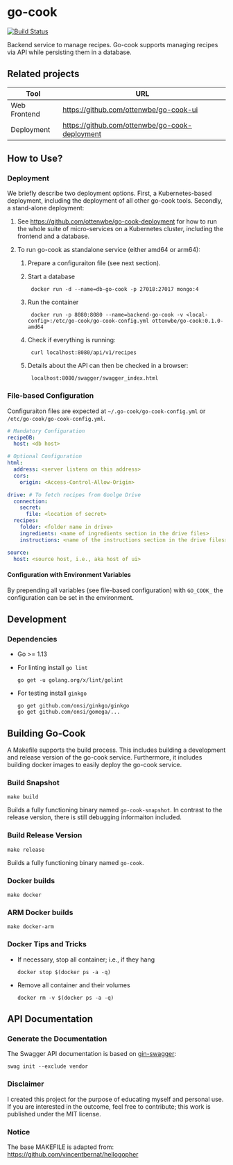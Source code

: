 # go-cook

[![Build Status](https://travis-ci.org/ottenwbe/go-cook.svg?branch=master)](https://travis-ci.org/ottenwbe/go-cook)

Backend service to manage recipes. 
Go-cook supports managing recipes via API while persisting them in a database.

## Related projects

|Tool|URL|
|---|---|
| Web Frontend  |  https://github.com/ottenwbe/go-cook-ui |
| Deployment    |  https://github.com/ottenwbe/go-cook-deployment |

## How to Use?

### Deployment

We briefly describe two deployment options. First, a Kubernetes-based deployment, including the deployment of all other go-cook tools. Secondly, a stand-alone deployment:

1. See https://github.com/ottenwbe/go-cook-deployment for how to run the whole suite of micro-services on a Kubernetes cluster, including the frontend and a database.

2. To run go-cook as standalone service (either amd64 or arm64): 

    1. Prepare a configuraiton file (see next section).
    1. Start a database

            docker run -d --name=db-go-cook -p 27018:27017 mongo:4

    1. Run the container
        
            docker run -p 8080:8080 --name=backend-go-cook -v <local-config>:/etc/go-cook/go-cook-config.yml ottenwbe/go-cook:0.1.0-amd64
    
    1. Check if everything is running:

            curl localhost:8080/api/v1/recipes

    1. Details about the API can then be checked in a browser:

            localhost:8080/swagger/swagger_index.html            

### File-based Configuration 

Configuraiton files are expected at ```~/.go-cook/go-cook-config.yml``` or ```/etc/go-cook/go-cook-config.yml```.

```yaml
# Mandatory Configuration
recipeDB:
  host: <db host>

# Optional Configuration
html:
  address: <server listens on this address>
  cors:
    origin: <Access-Control-Allow-Origin>

drive: # To fetch recipes from Goolge Drive
  connection:
    secret:
      file: <location of secret>
  recipes:
    folder: <folder name in drive>
    ingredients: <name of ingredients section in the drive files>
    instructions: <name of the instructions section in the drive files>

source:
  host: <source host, i.e., aka host of ui>
```

#### Configuration with Environment Variables

By prepending all variables (see file-based configuration) with ```GO_COOK_``` the configuration can be set in the environment.

## Development 

### Dependencies

* Go >= 1.13

* For linting install ```go lint```
    ```    
    go get -u golang.org/x/lint/golint
    ```
  
* For testing install ``ginkgo``
    ```
    go get github.com/onsi/ginkgo/ginkgo
    go get github.com/onsi/gomega/...
    ```

## Building Go-Cook

A Makefile supports the build process. This includes building a development and release version of the go-cook service. Furthermore, it includes building docker images to easily deploy the go-cook service.

### Build Snapshot

```
make build 
```

Builds a fully functioning binary named ```go-cook-snapshot```. In contrast to the release version, there is still debugging informaiton included.

### Build Release Version

```
make release
```

Builds a fully functioning binary named ```go-cook```. 

### Docker builds

```
make docker
```

### ARM Docker builds 

```
make docker-arm 
```

### Docker Tips and Tricks

* If necessary, stop all container; i.e., if they hang
    ```    
    docker stop $(docker ps -a -q)
    ```    

* Remove all container and their volumes
    ```    
    docker rm -v $(docker ps -a -q)      
    ``` 

## API Documentation

 ### Generate the Documentation 
 
The Swagger API documentation is based on [gin-swagger](https://github.com/swaggo/gin-swagger):
 
    swag init --exclude vendor
 
 ### Disclaimer
 
 I created this project for the purpose of educating myself and personal use.
 If you are interested in the outcome, feel free to contribute; this work is published under the MIT license. 
 
### Notice
The base MAKEFILE is adapted from: https://github.com/vincentbernat/hellogopher 